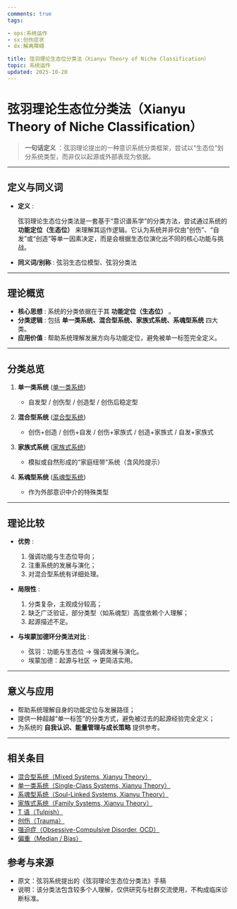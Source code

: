 ```yaml
---
comments: true
tags:

- ops:系统运作
- sx:创伤症状
- dx:解离障碍

title: 弦羽理论生态位分类法（Xianyu Theory of Niche Classification）
topic: 系统运作
updated: 2025-10-20
---
```


# 弦羽理论生态位分类法（Xianyu Theory of Niche Classification）

> **一句话定义** ：弦羽理论提出的一种意识系统分类框架，尝试以“生态位”划分系统类型，而非仅以起源或外部表现为依据。

---

## 定义与同义词

- **定义** :

  弦羽理论生态位分类法是一套基于“意识谱系学”的分类方法，尝试通过系统的 **功能定位（生态位）** 来理解其运作逻辑。它认为系统并非仅由“创伤”、“自发”或“创造”等单一因素决定，而是会根据生态位演化出不同的核心功能与挑战。

- **同义词/别称** : 弦羽生态位模型、弦羽分类法

---

## 理论概览

- **核心思想** : 系统的分类依据在于其 **功能定位（生态位）** 。
- **分类逻辑** : 包括 **单一类系统、混合型系统、家族式系统、系魂型系统** 四大类。
- **应用价值** : 帮助系统理解发展方向与功能定位，避免被单一标签完全定义。

---

## 分类总览

1. **单一类系统** ([单一类系统](Single-Class-Systems-Xianyu.md))

    - 自发型 / 创伤型 / 创造型 / 创伤后稳定型

2. **混合型系统** ([混合型系统](Mixed-Systems-Xianyu.md))

    - 创伤+创造 / 创伤+自发 / 创伤+家族式 / 创造+家族式 / 自发+家族式

3. **家族式系统** ([家族式系统](Family-Systems-Xianyu.md))

    - 模拟或自然形成的“家庭纽带”系统（含风险提示）

4. **系魂型系统** ([系魂型系统](Soul-Linked-Systems-Xianyu.md))

    - 作为外部意识中介的特殊类型

---

## 理论比较

- **优势** :

    1. 强调功能与生态位导向；
    2. 注重系统的发展与演化；
    3. 对混合型系统有详细处理。

- **局限性** :

    1. 分类复杂，主观成分较高；
    2. 缺乏广泛验证，部分类型（如系魂型）高度依赖个人理解；
    3. 起源描述不足。

- **与埃蒙加德环分类法对比** :

    - 弦羽：功能与生态位 → 强调发展与演化。
    - 埃蒙加德：起源与社区 → 更简洁实用。

---

## 意义与应用

- 帮助系统理解自身的功能定位与发展路径；
- 提供一种超越“单一标签”的分类方式，避免被过去的起源经验完全定义；
- 为系统的 **自我认识、能量管理与成长策略** 提供参考。

---

## 相关条目

- [混合型系统（Mixed Systems, Xianyu Theory）](Mixed-Systems-Xianyu.md)
- [单一类系统（Single-Class Systems, Xianyu Theory）](Single-Class-Systems-Xianyu.md)
- [系魂型系统（Soul-Linked Systems, Xianyu Theory）](Soul-Linked-Systems-Xianyu.md)
- [家族式系统（Family Systems, Xianyu Theory）](Family-Systems-Xianyu.md)
- [T 语（Tulpish）](Tulpish.md)
- [创伤（Trauma）](Trauma.md)
- [强迫症（Obsessive-Compulsive Disorder, OCD）](OCD.md)
- [偏重（Median / Bias）](Median-Bias.md)

## 参考与来源

- 原文：弦羽系统提出的《弦羽理论生态位分类法》手稿
- 说明：该分类法包含较多个人理解，仅供研究与社群交流使用，不构成临床诊断标准。

